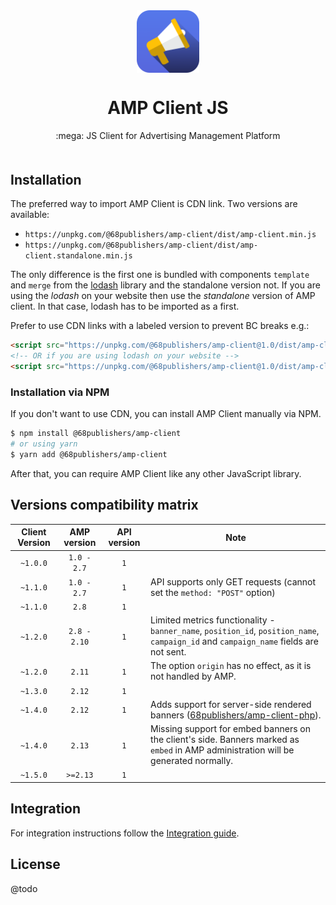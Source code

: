 <div align="center" style="text-align: center; margin-bottom: 50px">
<img src="docs/images/logo.png" alt="JS Client JS Logo" align="center" width="100">
<h1>AMP Client JS</h1>
<p>:mega: JS Client for Advertising Management Platform</p>
</div>

## Installation

The preferred way to import AMP Client is CDN link. Two versions are available:

* `https://unpkg.com/@68publishers/amp-client/dist/amp-client.min.js`
* `https://unpkg.com/@68publishers/amp-client/dist/amp-client.standalone.min.js`

The only difference is the first one is bundled with components `template` and `merge` from the [lodash](https://lodash.com/) library and the standalone version not.
If you are using the *lodash* on your website then use the *standalone* version of AMP client.
In that case, lodash has to be imported as a first.

Prefer to use CDN links with a labeled version to prevent BC breaks e.g.:

```html
<script src="https://unpkg.com/@68publishers/amp-client@1.0/dist/amp-client.min.js"></script>
<!-- OR if you are using lodash on your website -->
<script src="https://unpkg.com/@68publishers/amp-client@1.0/dist/amp-client.standalone.min.js"></script>
```

### Installation via NPM

If you don't want to use CDN, you can install AMP Client manually via NPM.

```bash
$ npm install @68publishers/amp-client
# or using yarn
$ yarn add @68publishers/amp-client
```

After that, you can require AMP Client like any other JavaScript library.

## Versions compatibility matrix

| Client Version | AMP version  | API version | Note                                                                                                                                  |
|:--------------:|:------------:|:-----------:|---------------------------------------------------------------------------------------------------------------------------------------|
|    `~1.0.0`    | `1.0 - 2.7`  |     `1`     |                                                                                                                                       |
|    `~1.1.0`    | `1.0 - 2.7`  |     `1`     | API supports only GET requests (cannot set the `method: "POST"` option)                                                               |
|    `~1.1.0`    |    `2.8`     |     `1`     |                                                                                                                                       |
|    `~1.2.0`    | `2.8 - 2.10` |     `1`     | Limited metrics functionality - `banner_name`, `position_id`, `position_name`, `campaign_id` and `campaign_name` fields are not sent. |
|    `~1.2.0`    |    `2.11`    |     `1`     | The option `origin` has no effect, as it is not handled by AMP.                                                                       |
|    `~1.3.0`    |    `2.12`    |     `1`     |                                                                                                                                       |
|    `~1.4.0`    |    `2.12`    |     `1`     | Adds support for server-side rendered banners ([68publishers/amp-client-php](https://github.com/68publishers/amp-client-php)).        |
|    `~1.4.0`    |    `2.13`    |     `1`     | Missing support for embed banners on the client's side. Banners marked as `embed` in AMP administration will be generated normally.   |
|    `~1.5.0`    |   `>=2.13`   |     `1`     |                                                                                                                                       |

## Integration

For integration instructions follow the [Integration guide](docs/integration-guide.md).

## License

@todo
